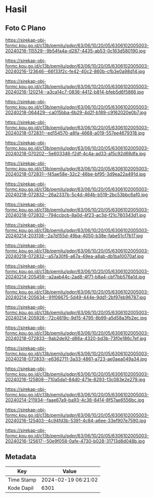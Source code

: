 # Hasil

## Foto C Plano

https://sirekap-obj-formc.kpu.go.id/c13b/pemilu/pdpr/63/06/10/20/05/6306102005003-20240216-115529--9b54fa4a-d287-4435-ab53-0c163d580190.jpg

https://sirekap-obj-formc.kpu.go.id/c13b/pemilu/pdpr/63/06/10/20/05/6306102005003-20240216-123646--66f33f2c-fe42-40c2-860b-cfb3e0a98d14.jpg

https://sirekap-obj-formc.kpu.go.id/c13b/pemilu/pdpr/63/06/10/20/05/6306102005003-20240216-120214--a3ca14c7-0836-4412-b814-bfeb5d6f5866.jpg

https://sirekap-obj-formc.kpu.go.id/c13b/pemilu/pdpr/63/06/10/20/05/6306102005003-20240218-064429--ca015bba-6b29-4d2f-b189-c9162020e0b7.jpg

https://sirekap-obj-formc.kpu.go.id/c13b/pemilu/pdpr/63/06/10/20/05/6306102005003-20240218-072831--ed154570-a8fa-4668-a019-557ee4679318.jpg

https://sirekap-obj-formc.kpu.go.id/c13b/pemilu/pdpr/63/06/10/20/05/6306102005003-20240218-070202--5e603346-f2df-4c4a-ad33-a15c92d68dfa.jpg

https://sirekap-obj-formc.kpu.go.id/c13b/pemilu/pdpr/63/06/10/20/05/6306102005003-20240218-072831--f45ae58e-32c2-46be-bf95-3d9ea22a491d.jpg

https://sirekap-obj-formc.kpu.go.id/c13b/pemilu/pdpr/63/06/10/20/05/6306102005003-20240218-072832--26a2337b-5c4d-464b-b519-2bc53bbc6af0.jpg

https://sirekap-obj-formc.kpu.go.id/c13b/pemilu/pdpr/63/06/10/20/05/6306102005003-20240218-072832--794ccbcb-8a0d-4f23-ac3d-f21c760343d1.jpg

https://sirekap-obj-formc.kpu.go.id/c13b/pemilu/pdpr/63/06/10/20/05/6306102005003-20240214-203138--2a7d155d-49ba-4050-b38e-fabe51cf7b17.jpg

https://sirekap-obj-formc.kpu.go.id/c13b/pemilu/pdpr/63/06/10/20/05/6306102005003-20240218-072832--a57a30f6-a67a-49ea-a8ab-db1ba10070af.jpg

https://sirekap-obj-formc.kpu.go.id/c13b/pemilu/pdpr/63/06/10/20/05/6306102005003-20240214-205459--a2aab44c-2ad8-4f71-b8a4-cbf7bb576a1d.jpg

https://sirekap-obj-formc.kpu.go.id/c13b/pemilu/pdpr/63/06/10/20/05/6306102005003-20240214-205634--91f06675-5d49-444e-9dd1-2bf97eb96787.jpg

https://sirekap-obj-formc.kpu.go.id/c13b/pemilu/pdpr/63/06/10/20/05/6306102005003-20240214-205926--72c4819c-9d15-4795-8b99-a5d58a3fb2ec.jpg

https://sirekap-obj-formc.kpu.go.id/c13b/pemilu/pdpr/63/06/10/20/05/6306102005003-20240218-072833--9ab2de92-d86a-4320-bd3b-73f0e186c7ef.jpg

https://sirekap-obj-formc.kpu.go.id/c13b/pemilu/pdpr/63/06/10/20/05/6306102005003-20240218-072833--e6362711-3a33-4861-a723-ae0aea049a34.jpg

https://sirekap-obj-formc.kpu.go.id/c13b/pemilu/pdpr/63/06/10/20/05/6306102005003-20240216-125808--710a5da1-84d0-471e-8293-13c083e2e279.jpg

https://sirekap-obj-formc.kpu.go.id/c13b/pemilu/pdpr/63/06/10/20/05/6306102005003-20240214-211934--faae67a9-ba93-4c36-8414-8f57ae6556bc.jpg

https://sirekap-obj-formc.kpu.go.id/c13b/pemilu/pdpr/63/06/10/20/05/6306102005003-20240216-125403--4c94fd3b-5391-4c84-a6ee-33ef907e7590.jpg

https://sirekap-obj-formc.kpu.go.id/c13b/pemilu/pdpr/63/06/10/20/05/6306102005003-20240216-125617--50e9f058-0afe-4730-b028-31713d8d048b.jpg


## Metadata

| Key        | Value               |
| ---------- | ------------------- |
| Time Stamp | 2024-02-19 06:21:02 |
| Kode Dapil | 6301                |



